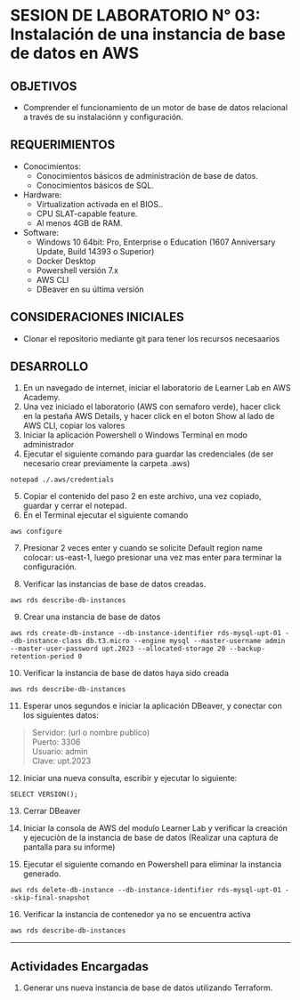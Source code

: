 # SESION DE LABORATORIO N° 03: Instalación de una instancia de base de datos en AWS

## OBJETIVOS
  * Comprender el funcionamiento de un motor de base de datos relacional a través de su instalaciónn y configuración.

## REQUERIMIENTOS
  * Conocimientos: 
    - Conocimientos básicos de administración de base de datos.
    - Conocimientos básicos de SQL.
  * Hardware:
    - Virtualization activada en el BIOS..
    - CPU SLAT-capable feature.
    - Al menos 4GB de RAM.
  * Software:
    - Windows 10 64bit: Pro, Enterprise o Education (1607 Anniversary Update, Build 14393 o Superior)
    - Docker Desktop 
    - Powershell versión 7.x
    - AWS CLI
    - DBeaver en su última versión

## CONSIDERACIONES INICIALES
  * Clonar el repositorio mediante git para tener los recursos necesaarios

## DESARROLLO
1. En un navegado de internet, iniciar el laboratorio de Learner Lab en AWS Academy.
2. Una vez iniciado el laboratorio (AWS con semaforo verde), hacer click en la pestaña AWS Details, y hacer click en el boton Show al lado de AWS CLI, copiar los valores
3. Iniciar la aplicación Powershell o Windows Terminal en modo administrador 
4. Ejecutar el siguiente comando para guardar las credenciales (de ser necesario crear previamente la carpeta .aws)
```
notepad ./.aws/credentials
```
5. Copiar el contenido del paso 2 en este archivo, una vez copiado, guardar y cerrar el notepad.
6. En el Terminal ejecutar el siguiente comando
```
aws configure
```
7. Presionar 2 veces enter y cuando se solicite Default region name colocar: us-east-1, luego presionar una vez mas enter para terminar la configuración.

8. Verificar las instancias de base de datos creadas.
```
aws rds describe-db-instances
```
9. Crear una instancia de base de datos
```
aws rds create-db-instance --db-instance-identifier rds-mysql-upt-01 --db-instance-class db.t3.micro --engine mysql --master-username admin --master-user-password upt.2023 --allocated-storage 20 --backup-retention-period 0
```
10. Verificar la instancia de base de datos haya sido creada
```
aws rds describe-db-instances
```
11. Esperar unos segundos e iniciar la aplicación DBeaver, y conectar con los siguientes datos:
> Servidor: (url o nombre publico)  
> Puerto: 3306  
> Usuario: admin  
> Clave: upt.2023

12. Iniciar una nueva consulta, escribir y ejecutar lo siguiente:
```
SELECT VERSION();
```
13. Cerrar DBeaver

14. Iniciar la consola de AWS del modulo Learner Lab y verificar la creación y ejecuciòn de la instancia de base de datos (Realizar una captura de pantalla para su informe)

15. Ejecutar el siguiente comando en Powershell para eliminar la instancia generado.
```
aws rds delete-db-instance --db-instance-identifier rds-mysql-upt-01 --skip-final-snapshot
```
16. Verificar la instancia de contenedor ya no se encuentra activa
```
aws rds describe-db-instances
```
---
## Actividades Encargadas
1. Generar uns nueva instancia de base de datos utilizando Terraform.
